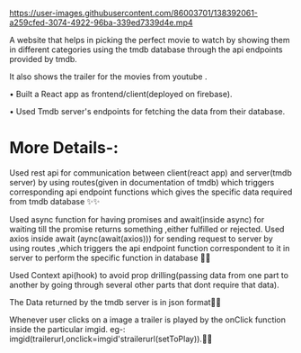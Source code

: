 
https://user-images.githubusercontent.com/86003701/138392061-a259cfed-3074-4922-96ba-339ed7339d4e.mp4


A website that helps in picking the perfect movie to watch by showing them in different categories using the tmdb database through the api endpoints provided by tmdb.

It also shows the trailer for the movies from youtube .

• Built a React app as frontend/client(deployed on firebase).

• Used Tmdb server's endpoints for fetching the data from their database.

# More Details-:
Used rest api for communication between client(react app) and server(tmdb server) by using routes(given in documentation of tmdb) which triggers corresponding api endpoint functions which gives the specific data required from tmdb database ✨✨

Used async function for having promises and await(inside async) for waiting till the promise returns something ,either fulfilled or rejected. Used axios inside await (aync(await(axios))) for sending request to server by using routes ,which triggers the api endpoint function correspondent to it in server to perform the specific function in database 🤍🤍


Used Context api(hook) to avoid prop drilling(passing data from one part to another by going through several other parts that dont require that data). 

The Data returned by the tmdb server is in json format💙💙

Whenever user clicks on a image a trailer is played by the onClick function inside the particular imgid. eg-: imgid(trailerurl,onclick=imgid'strailerurl(setToPlay)).💛💛
